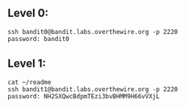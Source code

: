 ## Level 0:
```
ssh bandit0@bandit.labs.overthewire.org -p 2220
password: bandit0
```

## Level 1:
```
cat ~/readme
ssh bandit1@bandit.labs.overthewire.org -p 2220
password: NH2SXQwcBdpmTEzi3bvBHMM9H66vVXjL
```